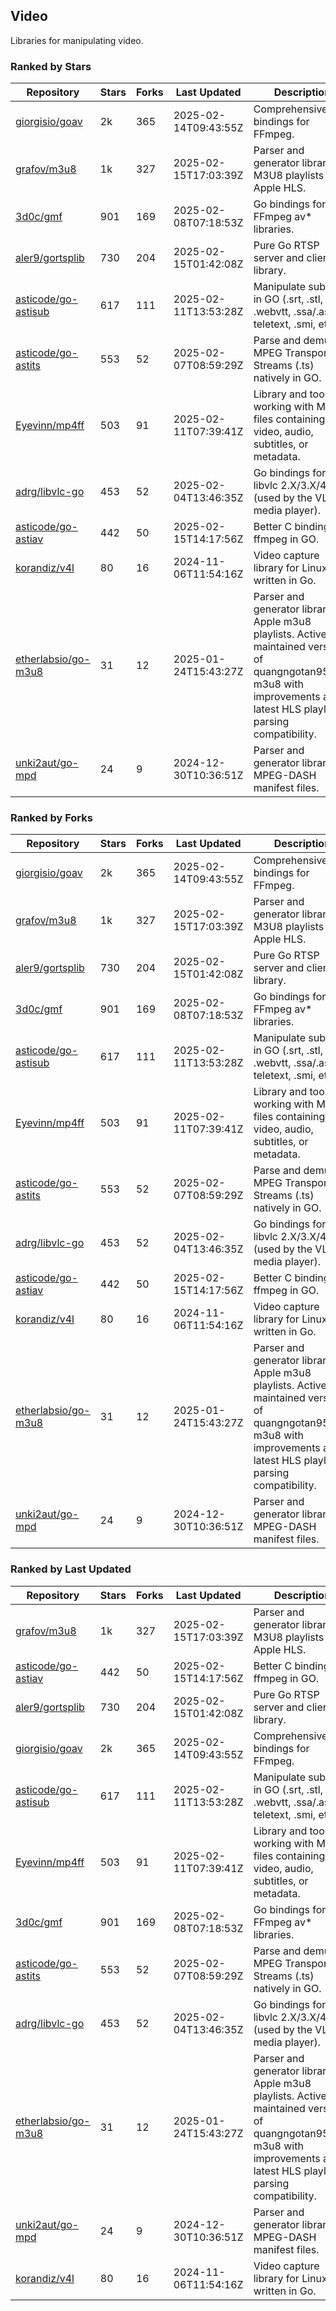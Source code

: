 ## Video

Libraries for manipulating video.

### Ranked by Stars

| Repository | Stars | Forks | Last Updated | Description | 
|------------|-------|-------|--------------|-------------|
| [giorgisio/goav](https://github.com/giorgisio/goav) | 2k | 365 | 2025-02-14T09:43:55Z |  Comprehensive Go bindings for FFmpeg. |
| [grafov/m3u8](https://github.com/grafov/m3u8) | 1k | 327 | 2025-02-15T17:03:39Z |  Parser and generator library of M3U8 playlists for Apple HLS. |
| [3d0c/gmf](https://github.com/3d0c/gmf) | 901 | 169 | 2025-02-08T07:18:53Z |  Go bindings for FFmpeg av\* libraries. |
| [aler9/gortsplib](https://github.com/aler9/gortsplib) | 730 | 204 | 2025-02-15T01:42:08Z |  Pure Go RTSP server and client library. |
| [asticode/go-astisub](https://github.com/asticode/go-astisub) | 617 | 111 | 2025-02-11T13:53:28Z |  Manipulate subtitles in GO (.srt, .stl, .ttml, .webvtt, .ssa/.ass, teletext, .smi, etc.). |
| [asticode/go-astits](https://github.com/asticode/go-astits) | 553 | 52 | 2025-02-07T08:59:29Z |  Parse and demux MPEG Transport Streams (.ts) natively in GO. |
| [Eyevinn/mp4ff](https://github.com/Eyevinn/mp4ff) | 503 | 91 | 2025-02-11T07:39:41Z |  Library and tools for working with MP4 files containing video, audio, subtitles, or metadata. |
| [adrg/libvlc-go](https://github.com/adrg/libvlc-go) | 453 | 52 | 2025-02-04T13:46:35Z |  Go bindings for libvlc 2.X/3.X/4.X (used by the VLC media player). |
| [asticode/go-astiav](https://github.com/asticode/go-astiav) | 442 | 50 | 2025-02-15T14:17:56Z |  Better C bindings for ffmpeg in GO. |
| [korandiz/v4l](https://github.com/korandiz/v4l) | 80 | 16 | 2024-11-06T11:54:16Z |  Video capture library for Linux, written in Go. |
| [etherlabsio/go-m3u8](https://github.com/etherlabsio/go-m3u8) | 31 | 12 | 2025-01-24T15:43:27Z |  Parser and generator library for Apple m3u8 playlists. Actively maintained version of quangngotan95/go-m3u8 with improvements and latest HLS playlist parsing compatibility. |
| [unki2aut/go-mpd](https://github.com/unki2aut/go-mpd) | 24 | 9 | 2024-12-30T10:36:51Z |  Parser and generator library for MPEG-DASH manifest files. |

### Ranked by Forks

| Repository | Stars | Forks | Last Updated | Description | 
|------------|-------|-------|--------------|-------------|
| [giorgisio/goav](https://github.com/giorgisio/goav) | 2k | 365 | 2025-02-14T09:43:55Z |  Comprehensive Go bindings for FFmpeg. |
| [grafov/m3u8](https://github.com/grafov/m3u8) | 1k | 327 | 2025-02-15T17:03:39Z |  Parser and generator library of M3U8 playlists for Apple HLS. |
| [aler9/gortsplib](https://github.com/aler9/gortsplib) | 730 | 204 | 2025-02-15T01:42:08Z |  Pure Go RTSP server and client library. |
| [3d0c/gmf](https://github.com/3d0c/gmf) | 901 | 169 | 2025-02-08T07:18:53Z |  Go bindings for FFmpeg av\* libraries. |
| [asticode/go-astisub](https://github.com/asticode/go-astisub) | 617 | 111 | 2025-02-11T13:53:28Z |  Manipulate subtitles in GO (.srt, .stl, .ttml, .webvtt, .ssa/.ass, teletext, .smi, etc.). |
| [Eyevinn/mp4ff](https://github.com/Eyevinn/mp4ff) | 503 | 91 | 2025-02-11T07:39:41Z |  Library and tools for working with MP4 files containing video, audio, subtitles, or metadata. |
| [asticode/go-astits](https://github.com/asticode/go-astits) | 553 | 52 | 2025-02-07T08:59:29Z |  Parse and demux MPEG Transport Streams (.ts) natively in GO. |
| [adrg/libvlc-go](https://github.com/adrg/libvlc-go) | 453 | 52 | 2025-02-04T13:46:35Z |  Go bindings for libvlc 2.X/3.X/4.X (used by the VLC media player). |
| [asticode/go-astiav](https://github.com/asticode/go-astiav) | 442 | 50 | 2025-02-15T14:17:56Z |  Better C bindings for ffmpeg in GO. |
| [korandiz/v4l](https://github.com/korandiz/v4l) | 80 | 16 | 2024-11-06T11:54:16Z |  Video capture library for Linux, written in Go. |
| [etherlabsio/go-m3u8](https://github.com/etherlabsio/go-m3u8) | 31 | 12 | 2025-01-24T15:43:27Z |  Parser and generator library for Apple m3u8 playlists. Actively maintained version of quangngotan95/go-m3u8 with improvements and latest HLS playlist parsing compatibility. |
| [unki2aut/go-mpd](https://github.com/unki2aut/go-mpd) | 24 | 9 | 2024-12-30T10:36:51Z |  Parser and generator library for MPEG-DASH manifest files. |

### Ranked by Last Updated

| Repository | Stars | Forks | Last Updated | Description | 
|------------|-------|-------|--------------|-------------|
| [grafov/m3u8](https://github.com/grafov/m3u8) | 1k | 327 | 2025-02-15T17:03:39Z |  Parser and generator library of M3U8 playlists for Apple HLS. |
| [asticode/go-astiav](https://github.com/asticode/go-astiav) | 442 | 50 | 2025-02-15T14:17:56Z |  Better C bindings for ffmpeg in GO. |
| [aler9/gortsplib](https://github.com/aler9/gortsplib) | 730 | 204 | 2025-02-15T01:42:08Z |  Pure Go RTSP server and client library. |
| [giorgisio/goav](https://github.com/giorgisio/goav) | 2k | 365 | 2025-02-14T09:43:55Z |  Comprehensive Go bindings for FFmpeg. |
| [asticode/go-astisub](https://github.com/asticode/go-astisub) | 617 | 111 | 2025-02-11T13:53:28Z |  Manipulate subtitles in GO (.srt, .stl, .ttml, .webvtt, .ssa/.ass, teletext, .smi, etc.). |
| [Eyevinn/mp4ff](https://github.com/Eyevinn/mp4ff) | 503 | 91 | 2025-02-11T07:39:41Z |  Library and tools for working with MP4 files containing video, audio, subtitles, or metadata. |
| [3d0c/gmf](https://github.com/3d0c/gmf) | 901 | 169 | 2025-02-08T07:18:53Z |  Go bindings for FFmpeg av\* libraries. |
| [asticode/go-astits](https://github.com/asticode/go-astits) | 553 | 52 | 2025-02-07T08:59:29Z |  Parse and demux MPEG Transport Streams (.ts) natively in GO. |
| [adrg/libvlc-go](https://github.com/adrg/libvlc-go) | 453 | 52 | 2025-02-04T13:46:35Z |  Go bindings for libvlc 2.X/3.X/4.X (used by the VLC media player). |
| [etherlabsio/go-m3u8](https://github.com/etherlabsio/go-m3u8) | 31 | 12 | 2025-01-24T15:43:27Z |  Parser and generator library for Apple m3u8 playlists. Actively maintained version of quangngotan95/go-m3u8 with improvements and latest HLS playlist parsing compatibility. |
| [unki2aut/go-mpd](https://github.com/unki2aut/go-mpd) | 24 | 9 | 2024-12-30T10:36:51Z |  Parser and generator library for MPEG-DASH manifest files. |
| [korandiz/v4l](https://github.com/korandiz/v4l) | 80 | 16 | 2024-11-06T11:54:16Z |  Video capture library for Linux, written in Go. |

